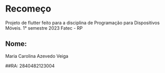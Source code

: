 # Recomeço

Projeto de flutter feito para a disciplina de Programação para Dispositivos Móveis.
1° semestre 2023
Fatec - RP
## Nome:
Maria Carolina Azevedo Veiga

##RA:
2840482123004
